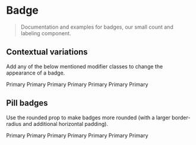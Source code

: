 # Badge

> Documentation and examples for badges, our small count and labeling component.

## Contextual variations

Add any of the below mentioned modifier classes to change the appearance of a badge.

<w-badge>Primary</w-badge>
<w-badge color="info">Primary</w-badge>
<w-badge color="success">Primary</w-badge>
<w-badge color="danger">Primary</w-badge>
<w-badge color="warning">Primary</w-badge>
<w-badge color="default">Primary</w-badge>
<w-badge color="secondary">Primary</w-badge>

## Pill badges

Use the rounded prop to make badges more rounded (with a larger border-radius and additional horizontal padding).

<w-badge rounded>Primary</w-badge>
<w-badge rounded color="info">Primary</w-badge>
<w-badge rounded color="success">Primary</w-badge>
<w-badge rounded color="danger">Primary</w-badge>
<w-badge rounded color="warning">Primary</w-badge>
<w-badge rounded color="default">Primary</w-badge>
<w-badge rounded color="secondary">Primary</w-badge>
